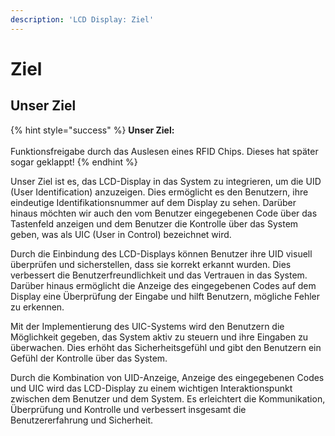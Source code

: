 ```yaml
---
description: 'LCD Display: Ziel'
---
```


# Ziel

## Unser Ziel

{% hint style="success" %}
**Unser Ziel:**\
\
Funktionsfreigabe durch das Auslesen eines RFID Chips. Dieses hat später sogar geklappt!
{% endhint %}

Unser Ziel ist es, das LCD-Display in das System zu integrieren, um die UID (User Identification) anzuzeigen. Dies ermöglicht es den Benutzern, ihre eindeutige Identifikationsnummer auf dem Display zu sehen. Darüber hinaus möchten wir auch den vom Benutzer eingegebenen Code über das Tastenfeld anzeigen und dem Benutzer die Kontrolle über das System geben, was als UIC (User in Control) bezeichnet wird.

Durch die Einbindung des LCD-Displays können Benutzer ihre UID visuell überprüfen und sicherstellen, dass sie korrekt erkannt wurden. Dies verbessert die Benutzerfreundlichkeit und das Vertrauen in das System. Darüber hinaus ermöglicht die Anzeige des eingegebenen Codes auf dem Display eine Überprüfung der Eingabe und hilft Benutzern, mögliche Fehler zu erkennen.

Mit der Implementierung des UIC-Systems wird den Benutzern die Möglichkeit gegeben, das System aktiv zu steuern und ihre Eingaben zu überwachen. Dies erhöht das Sicherheitsgefühl und gibt den Benutzern ein Gefühl der Kontrolle über das System.

Durch die Kombination von UID-Anzeige, Anzeige des eingegebenen Codes und UIC wird das LCD-Display zu einem wichtigen Interaktionspunkt zwischen dem Benutzer und dem System. Es erleichtert die Kommunikation, Überprüfung und Kontrolle und verbessert insgesamt die Benutzererfahrung und Sicherheit.
